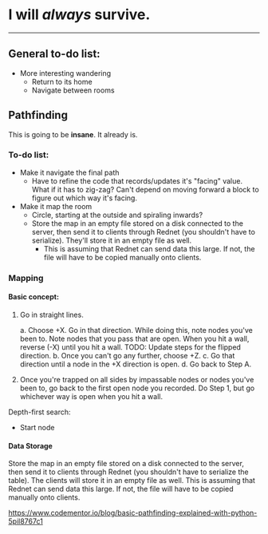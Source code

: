 # I will _always_ survive.

___

## General to-do list:

 * More interesting wandering
 	+ Return to its home
	+ Navigate between rooms
 
## Pathfinding

This is going to be **insane**. It already is.

### To-do list:

 * Make it navigate the final path
	+ Have to refine the code that records/updates it's "facing" value. What if it has to zig-zag? Can't depend on moving forward a block to figure out which way it's facing.
 * Make it map the room
 	+ Circle, starting at the outside and spiraling inwards?
	+ Store the map in an empty file stored on a disk connected to the server, then send it to clients through Rednet (you shouldn't have to serialize). They'll store it in an empty file as well.
		- This is assuming that Rednet can send data this large. If not, the file will have to be copied manually onto clients.

### Mapping

#### Basic concept:
1. Go in straight lines.

   a. Choose +X. Go in that direction. While doing this, note nodes you've been to. Note nodes that you pass that are open. When you hit a wall, reverse (-X) until you hit a wall. TODO: Update steps for the flipped direction.
   b. Once you can't go any further, choose +Z.
   c. Go that direction until a node in the +X direction is open.
   d. Go back to Step A.

2. Once you're trapped on all sides by impassable nodes or nodes you've been to, go back to the first open node you recorded. Do Step 1, but go whichever way is open when you hit a wall.
 
Depth-first search:

 - Start node
 
#### Data Storage
Store the map in an empty file stored on a disk connected to the server, then send it to clients through Rednet (you shouldn't have to serialize the table). The clients will store it in an empty file as well. This is assuming that Rednet can send data this large. If not, the file will have to be copied manually onto clients.


https://www.codementor.io/blog/basic-pathfinding-explained-with-python-5pil8767c1